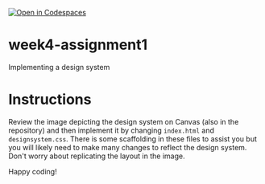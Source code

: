 [![Open in Codespaces](https://classroom.github.com/assets/launch-codespace-2972f46106e565e64193e422d61a12cf1da4916b45550586e14ef0a7c637dd04.svg)](https://classroom.github.com/open-in-codespaces?assignment_repo_id=15428934)
# week4-assignment1
Implementing a design system

# Instructions

Review the image depicting the design system on Canvas (also in the repository) and then implement it by changing `index.html` and `designsystem.css`. There is some scaffolding in these files to assist you but you will likely need to make many changes to reflect the design system. Don't worry about replicating the layout in the image.

Happy coding!
